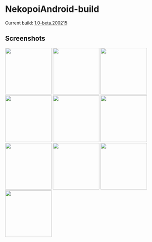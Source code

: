# NekopoiAndroid-build

Current build: [1.0-beta.200215](https://github.com/nana-desu/NekopoiAndroid-build/releases)

## Screenshots
<img src="https://raw.githubusercontent.com/nana-desu/NekopoiAndroid-build/master/image/ss1.png" width="150px"> <img src="https://raw.githubusercontent.com/nana-desu/NekopoiAndroid-build/master/image/ss2.png" width="150px"> <img src="https://raw.githubusercontent.com/nana-desu/NekopoiAndroid-build/master/image/ss3.png" width="150px"> <img src="https://raw.githubusercontent.com/nana-desu/NekopoiAndroid-build/master/image/ss4.png" width="150px"> <img src="https://raw.githubusercontent.com/nana-desu/NekopoiAndroid-build/master/image/ss5.png" width="150px"> <img src="https://raw.githubusercontent.com/nana-desu/NekopoiAndroid-build/master/image/ss6.png" width="150px"> <img src="https://raw.githubusercontent.com/nana-desu/NekopoiAndroid-build/master/image/ss7.png" width="150px"> <img src="https://raw.githubusercontent.com/nana-desu/NekopoiAndroid-build/master/image/ss8.png" width="150px"> <img src="https://raw.githubusercontent.com/nana-desu/NekopoiAndroid-build/master/image/ss9.png" width="150px"> <img src="https://raw.githubusercontent.com/nana-desu/NekopoiAndroid-build/master/image/ss10.png" width="150px">
